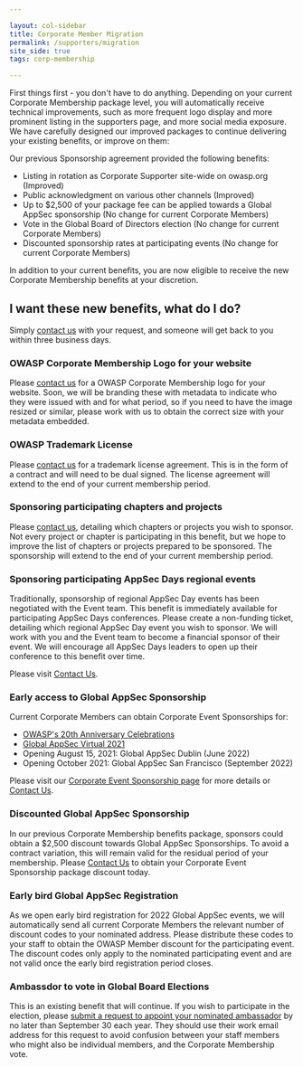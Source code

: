 ```yaml
---

layout: col-sidebar
title: Corporate Member Migration
permalink: /supporters/migration
site_side: true
tags: corp-membership

---
```


First things first - you don't have to do anything. Depending on your current Corporate Membership package level, you will automatically receive technical improvements, such as more frequent logo display and more prominent listing in the supporters page, and more social media exposure. We have carefully designed our improved packages to continue delivering your existing benefits, or improve on them:

Our previous Sponsorship agreement provided the following benefits:

- Listing in rotation as Corporate Supporter site-wide on owasp.org (Improved)
- Public acknowledgment on various other channels (Improved)
- Up to $2,500 of your package fee can be applied towards a Global AppSec sponsorship (No change for current Corporate Members)
- Vote in the Global Board of Directors election (No change for current Corporate Members)
- Discounted sponsorship rates at participating events (No change for current Corporate Members)

In addition to your current benefits, you are now eligible to receive the new Corporate Membership benefits at your discretion.

## I want these new benefits, what do I do?

Simply [contact us](https://owasporg.atlassian.net/servicedesk/customer/portal/7/group/18/create/72) with your request, and someone will get back to you within three business days.

### OWASP Corporate Membership Logo for your website

Please [contact us](https://owasporg.atlassian.net/servicedesk/customer/portal/7/group/18/create/72) for a OWASP Corporate Membership logo for your website. Soon, we will be branding these with metadata to indicate who they were issued with and for what period, so if you need to have the image resized or similar, please work with us to obtain the correct size with your metadata embedded.

### OWASP Trademark License

Please [contact us](https://owasporg.atlassian.net/servicedesk/customer/portal/7/group/18/create/72) for a trademark license agreement. This is in the form of a contract and will need to be dual signed. The license agreement will extend to the end of your current membership period.

### Sponsoring participating chapters and projects

Please [contact us](https://owasporg.atlassian.net/servicedesk/customer/portal/7/group/18/create/72), detailing which chapters or projects you wish to sponsor. Not every project or chapter is participating in this benefit, but we hope to improve the list of chapters or projects prepared to be sponsored. The sponsorship will extend to the end of your current membership period.

### Sponsoring participating AppSec Days regional events

Traditionally, sponsorship of regional AppSec Day events has been negotiated with the Event team. This benefit is immediately available for participating AppSec Days conferences. Please create a non-funding ticket, detailing which regional AppSec Day event you wish to sponsor. We will work with you and the Event team to become a financial sponsor of their event. We will encourage all AppSec Days leaders to open up their conference to this benefit over time. 

Please visit [Contact Us](https://owasporg.atlassian.net/servicedesk/customer/portal/7/group/18/create/72).

### Early access to Global AppSec Sponsorship

Current Corporate Members can obtain Corporate Event Sponsorships for:

- [OWASP's 20th Anniversary Celebrations](https://20thanniversary.owasp.org/sponsors/)
- [Global AppSec Virtual 2021](https://usa.globalappsec.org/)
- Opening August 15, 2021: Global AppSec Dublin (June 2022)
- Opening October 2021: Global AppSec San Francisco (September 2022)

Please visit our [Corporate Event Sponsorship page](/corporate-sponsorships) for more details or [Contact Us](https://owasporg.atlassian.net/servicedesk/customer/portal/7/group/18/create/72). 

### Discounted Global AppSec Sponsorship

In our previous Corporate Membership benefits package, sponsors could obtain a $2,500 discount towards Global AppSec Sponsorships. To avoid a contract variation, this will remain valid for the residual period of your membership. Please [Contact Us](https://owasporg.atlassian.net/servicedesk/customer/portal/7/group/18/create/72) to obtain your Corporate Event Sponsorship package discount today.

### Early bird Global AppSec Registration

As we open early bird registration for 2022 Global AppSec events, we will automatically send all current Corporate Members the relevant number of discount codes to your nominated address. Please distribute these codes to your staff to obtain the OWASP Member discount for the participating event. The discount codes only apply to the nominated participating event and are not valid once the early bird registration period closes. 

### Ambassdor to vote in Global Board Elections

This is an existing benefit that will continue. If you wish to participate in the election, please [submit a request to appoint your nominated ambassador](https://owasporg.atlassian.net/servicedesk/customer/portal/7/group/18/create/72) by no later than September 30 each year. They should use their work email address for this request to avoid confusion between your staff members who might also be individual members, and the Corporate Membership vote.
